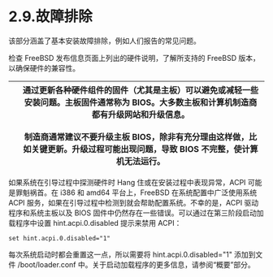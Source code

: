 # 2.9.故障排除

该部分涵盖了基本安装故障排除，例如人们报告的常见问题。

检查 FreeBSD 发布信息页面上列出的硬件说明，了解所支持的 FreeBSD 版本，以确保硬件的兼容性。

|  | 通过更新各种硬件组件的固件（尤其是主板）可以避免或减轻一些安装问题。主板固件通常称为 BIOS。大多数主板和计算机制造商都有升级网站和升级信息。<br /><br />制造商通常建议不要升级主板 BIOS，除非有充分理由这样做，比如关键更新。升级过程可能出现问题，导致 BIOS 不完整，使计算机无法运行。 |
| -- | -------------------------------------------------------------------------------------------------------------------------------------------------------------------------------------------------------------------------------------------------------------------------------- |

如果系统在引导过程中探测硬件时 Hang 住或在安装过程中表现异常，ACPI 可能是罪魁祸首。在 i386 和 amd64 平台上，FreeBSD 在系统配置中广泛使用系统 ACPI 服务，如果在引导过程中检测到就会帮助配置系统。不幸的是，ACPI 驱动程序和系统主板以及 BIOS 固件中仍然存在一些错误。可以通过在第三阶段启动加载程序中设置 hint.acpi.0.disabled 提示来禁用 ACPI：

```
set hint.acpi.0.disabled="1"
```

每次系统启动时都会重置这一点，所以需要将 hint.acpi.0.disabled="1" 添加到文件 /boot/loader.conf 中。关于启动加载程序的更多信息，请参阅“概要”部分。
